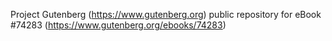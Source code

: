 Project Gutenberg (https://www.gutenberg.org) public repository for
eBook #74283 (https://www.gutenberg.org/ebooks/74283)
